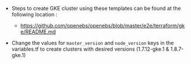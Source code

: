 - Steps to create GKE cluster using these templates can be found at the following location : 
  - https://github.com/openebs/openebs/blob/master/e2e/terraform/gke/README.md

- Change the values for `master_version` and `node_version` keys in the variables.tf to create
clusters with desired versions (1.7.12-gke.1 & 1.8.7-gke.1)


